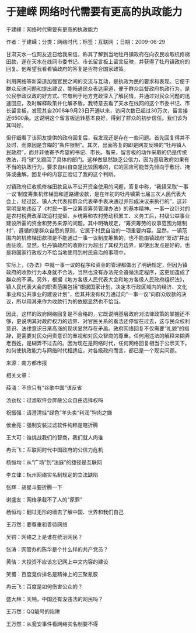 # 于建嵘  网络时代需要有更高的执政能力    
    
于建嵘：网络时代需要有更高的执政能力    
作者：于建嵘；分类：网络时代；标签：互联网 ；日期：2009-06-29    
甘肃天水一位网友近日给我来信，称其了解到当地牡丹镇政府在向农民收取机修梯田款，遂在天水在线网市委书记、市长留言板上留言反映，并获得了牡丹镇政府的回复。他希望我看看镇政府的答复是否符合国家政策。    
利用网络等新渠道加强官民之间的交流与互动，是执政为民的要求和表现。它便于群众反映问题和提出建议，能畅通民众表达渠道，便于群众监督政府执政行为，是公民参政议政的好方式。它有利于地方党政深入了解民情，并通过对民众问题的迅速回应，及时解释政策并化解矛盾。我特意去看了天水在线网的这个市委书记、市长留言板，发现其自2008年9月23日开通以来，访问次数已超过30万次，留言接近6500条。这说明这个留言板运转基本良好，得到了群众的初步信任。我们该为其叫好。    
但仔细看了该网友提供的政府回复后，我发现还是存在一些问题。首先回复得并不及时，而原因是含糊的“条件限制”。其次，出面答复的即是网友反映的“牡丹镇人民政府”，而并非他寄予希望的书记、市长。看来，留言板的动作采取的仍是传统做法，将“球”又踢回了具体的部门。这样做显然缺乏公信力，因为基层政府如果有不当的执政行为，要求自纠自查是比较困难的，它的回应可能首先倾向于敷衍、掩饰或曲解。回复中的内容正验证了我的这个判断。    
对镇政府征收机修梯田款且从不公开资金使用的问题，答复中称，“我镇采取‘一事一议’制度筹集机修梯田和道路建设款，是在年初的牡丹镇第七届三次人民代表大会上，经过区、镇人大代表和群众代表举手表决通过并形成决议来执行的”，这非常明显地违反了《村民一事一议筹资筹劳管理办法》的基本精神。一事一议针对的是农村税费改革取消村提留、乡统筹和农村劳动积累工、义务工后，村级公益事业建设所需的资金和劳务来源的问题。其中明确规定，“筹资筹劳的议事范围为建制村”，遵循的是群众自愿的原则，它属于村民自治的一项重要内容。显然，一镇范围内的机修梯田款项是不能通过一事一议制度筹集的，也不能由镇政府“发动”并出面征收。显然，牡丹镇政府的收款行为超出了其权力边界，即使出发点是好的，也是将国家行政权力不恰当地使用到村民自治的事项中。    
实际上，《办法》中就一事一议的程序和资金的管理都做出了明确规定，但因为镇政府的收款行为本身就不合法，当然也没有办法完全遵循法定程序，这更加造成了群众的不满。另外，根据《地方各级人民代表大会和地方各级人民政府组织法》，镇人民代表大会的职责范围包括“根据国家计划，决定本行政区域内的经济、文化事业和公共事业的建设计划”，但其并没有权力通过向“一事一议”向群众收款的决议，所以用其来作为收款行为的依据显然也不恰当。    
因此，这样的政府网络回复是不合格的，它既说明基层政府对法律政策的掌握还不够，更说明其对政府权力的边界、对官民关系的看法还停留在过去，这与民众权利意识、法律意识日渐高涨的现状显然存在矛盾。政府网络回复不仅需要“礼貌”的措辞，更需要对民众问责意识的重视和对民众智商的尊重。任何用违法的解释来糊弄老百姓，是糊弄不过去的。因为现在是网络时代，任何网络回复相当于公示天下。如何使执政能力与网络时代相适应，对各级政府而言，都已是一个现实问题。    
来源：南方都市报    
    
相关文章：    
薛涌：不应只有“谷歌中国”该反省    
汤劲松：过滤软件会屏蔽公众自由选择权吗    
祝振强：请澄清挂“绿色”羊头卖“利润”狗肉之嫌    
侯金亮：强制安装过滤软件纯粹是瞎折腾    
王大可：谁挑战我们的智商，我们就人肉谁    
冉云飞：互联网时代中国政府的公信力危机    
杨恒均：从“广场”到“法庭”的捷径是互联网    
李立律：杭州网络实名制规定的立法缺陷    
张辉：胡星斗要折腾一下    
谢盛友：网络承载不了人的“原罪”    
杨恒均：翻过无形的墙去了解中国、世界和我们自己    
王万然：要尊重和善待网络    
吴钩：网络之上是谁在统治网民？    
张涛：网管办的陈华是个什么样的共产党员？    
黄佶：大投资不应该忘记网上中文内容的建设    
笑蜀：百度竞价排名是精神上的三聚氰胺    
冉云飞：百度是如何伤害公众的？    
盛大林：天呐，中国还有没违法的网民吗？    
王万然：QQ靓号的陷阱    
王万然：从瓮安事件看网络实名制要不得